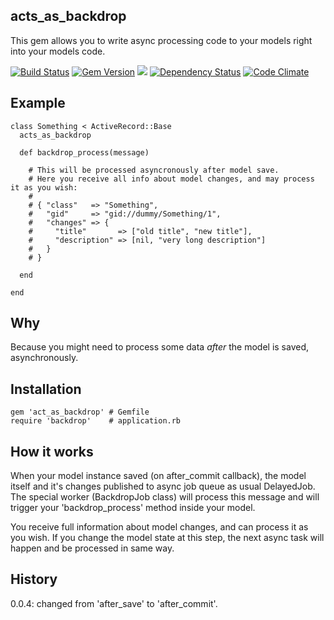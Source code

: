 acts_as_backdrop
----------------

This gem allows you to write async processing code to your models right into your models code.

[![Build Status](https://travis-ci.org/dobryakov/acts_as_backdrop.svg)](https://travis-ci.org/dobryakov/acts_as_backdrop)
[![Gem Version](https://badge.fury.io/rb/act_as_backdrop.svg)](https://badge.fury.io/rb/act_as_backdrop)
![](http://ruby-gem-downloads-badge.herokuapp.com/act_as_backdrop?type=total)
[![Dependency Status](https://gemnasium.com/dobryakov/acts_as_backdrop.svg)](https://gemnasium.com/dobryakov/acts_as_backdrop)
[![Code Climate](https://codeclimate.com/github/dobryakov/acts_as_backdrop/badges/gpa.svg)](https://codeclimate.com/github/dobryakov/acts_as_backdrop)

Example
-------

    class Something < ActiveRecord::Base
      acts_as_backdrop

      def backdrop_process(message)

        # This will be processed asyncronously after model save.
        # Here you receive all info about model changes, and may process it as you wish:
        #
        # { "class"   => "Something",
        #   "gid"     => "gid://dummy/Something/1",
        #   "changes" => {
        #     "title"       => ["old title", "new title"],
        #     "description" => [nil, "very long description"]
        #   }
        # }

      end

    end

Why
---

Because you might need to process some data *after* the model is saved, asynchronously.

Installation
------------

    gem 'act_as_backdrop' # Gemfile
    require 'backdrop'    # application.rb

How it works
------------

When your model instance saved (on after_commit callback), the model itself and it's changes published to async job queue as usual DelayedJob.
The special worker (BackdropJob class) will process this message and will trigger your 'backdrop_process' method inside your model.

You receive full information about model changes, and can process it as you wish. If you change the model state at this step, the next async task will happen and be processed in same way.

History
-------

0.0.4: changed from 'after_save' to 'after_commit'.
